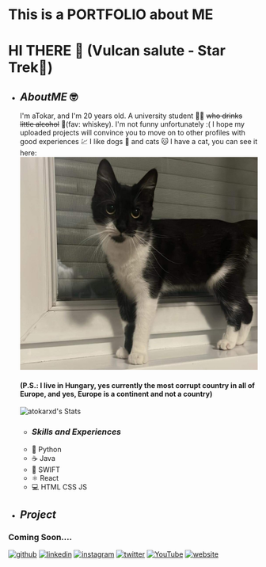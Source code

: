 # This is a PORTFOLIO about ME
# HI THERE 🖖 (Vulcan salute - **Star Trek**🚀)

* ## *AboutME* 🤓
  I'm aTokar, and I'm 20 years old. A university student 👨‍🎓 ~~who drinks little alcohol~~ 🥃(fav: whiskey). I'm not funny unfortunately :(
  I hope my uploaded projects will convince you to move on to other profiles with good experiences 💹 I like dogs 🐶 and cats 🐱 I have a cat, you can see it here:
  <img src="https://github.com/atokarxd/atokarxd/blob/main/IMG_0009.JPG" />
  #### (P.S.: I live in Hungary, yes currently the most corrupt country in all of Europe, and yes, Europe is a continent and not a country)
  
  ![atokarxd's Stats](https://github-readme-stats.vercel.app/api?username=atokarxd&theme=nord&show_icons=true&hide_border=true&count_private=true)

  * ### *Skills and Experiences*
  + 🐍 Python
  + ☕ Java
  + 🦅 SWIFT
  + ⚛ React
  + 💻 HTML CSS JS

* ## *Project*
### Coming Soon....

[<img src='https://cdn.jsdelivr.net/npm/simple-icons@3.0.1/icons/github.svg' alt='github' height='40'>](https://github.com/atokarxd)  [<img src='https://cdn.jsdelivr.net/npm/simple-icons@3.0.1/icons/linkedin.svg' alt='linkedin' height='40'>](https://www.linkedin.com/in/steven-tokar-a85a17267/)  [<img src='https://cdn.jsdelivr.net/npm/simple-icons@3.0.1/icons/instagram.svg' alt='instagram' height='40'>](https://www.instagram.com/nox._.lol/)  [<img src='https://cdn.jsdelivr.net/npm/simple-icons@3.0.1/icons/twitter.svg' alt='twitter' height='40'>](https://twitter.com/atokarxddd)  [<img src='https://cdn.jsdelivr.net/npm/simple-icons@3.0.1/icons/youtube.svg' alt='YouTube' height='40'>](https://www.youtube.com/channel/tix5040)  [<img src='https://cdn.jsdelivr.net/npm/simple-icons@3.0.1/icons/icloud.svg' alt='website' height='40'>](www.jump.com)  

